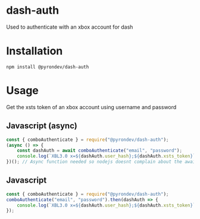 # dash-auth
Used to authenticate with an xbox account for dash

# Installation
`npm install @pyrondev/dash-auth`
# Usage
Get the xsts token of an xbox account using username and password

## Javascript (async)
```js
const { comboAuthenticate } = require("@pyrondev/dash-auth");
(async () => {
	const dashAuth = await comboAuthenticate("email", "password");
	console.log(`XBL3.0 x=${dashAuth.user_hash};${dashAuth.xsts_token}`);
})(); // Async function needed so nodejs doesnt complain about the await
```
## Javascript
```js
const { comboAuthenticate } = require("@pyrondev/dash-auth");
comboAuthenticate("email", "password").then(dashAuth => {
	console.log(`XBL3.0 x=${dashAuth.user_hash};${dashAuth.xsts_token}`);
});
```
